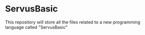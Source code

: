 # ServusBasic
This repository will store all the files related to a new programming language called "ServusBasic"
